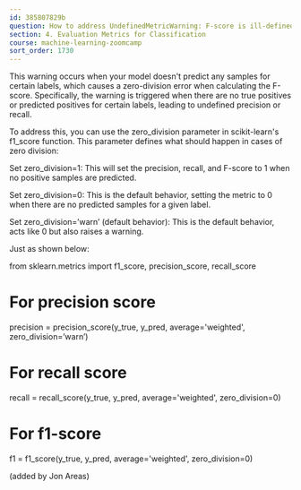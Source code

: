 ```yaml
---
id: 385807829b
question: How to address UndefinedMetricWarning: F-score is ill-defined and being set to 0.0 in labels with no predicted samples?
section: 4. Evaluation Metrics for Classification
course: machine-learning-zoomcamp
sort_order: 1730
---
```


This warning occurs when your model doesn't predict any samples for certain labels, which causes a zero-division error when calculating the F-score. Specifically, the warning is triggered when there are no true positives or predicted positives for certain labels, leading to undefined precision or recall.

To address this, you can use the zero_division parameter in scikit-learn's f1_score function. This parameter defines what should happen in cases of zero division:

Set zero_division=1: This will set the precision, recall, and F-score to 1 when no positive samples are predicted.

Set zero_division=0: This is the default behavior, setting the metric to 0 when there are no predicted samples for a given label.

Set zero_division=’warn’ (default behavior): This is the default behavior, acts like 0 but also raises a warning.

Just as shown below:

from sklearn.metrics import f1_score, precision_score, recall_score

# For precision score 
precision = precision_score(y_true, y_pred, average='weighted', zero_division=’warn’) 

# For recall score 
recall = recall_score(y_true, y_pred, average='weighted', zero_division=0)

# For f1-score
f1 = f1_score(y_true, y_pred, average='weighted', zero_division=0)

(added by Jon Areas)

